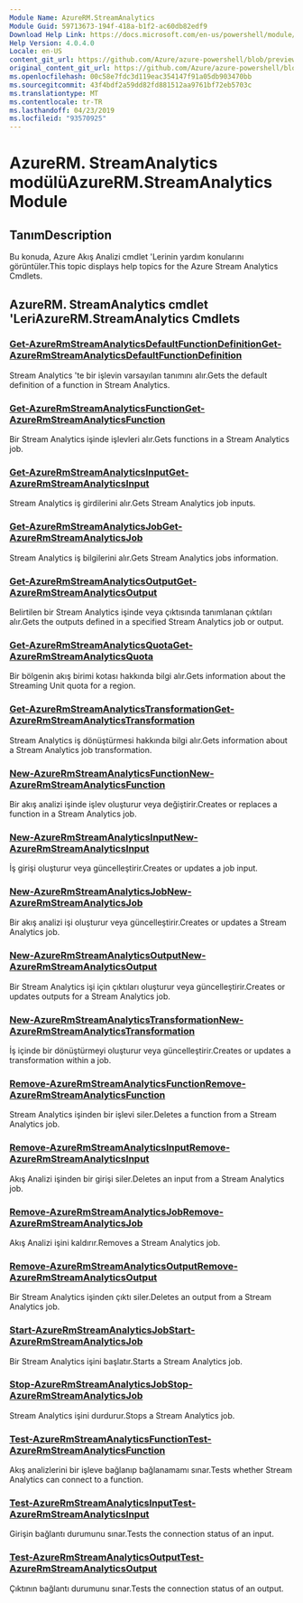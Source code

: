 ```yaml
---
Module Name: AzureRM.StreamAnalytics
Module Guid: 59713673-194f-418a-b1f2-ac60db82edf9
Download Help Link: https://docs.microsoft.com/en-us/powershell/module/azurerm.streamanalytics
Help Version: 4.0.4.0
Locale: en-US
content_git_url: https://github.com/Azure/azure-powershell/blob/preview/src/ResourceManager/StreamAnalytics/Commands.StreamAnalytics/help/AzureRM.StreamAnalytics.md
original_content_git_url: https://github.com/Azure/azure-powershell/blob/preview/src/ResourceManager/StreamAnalytics/Commands.StreamAnalytics/help/AzureRM.StreamAnalytics.md
ms.openlocfilehash: 00c58e7fdc3d119eac354147f91a05db903470bb
ms.sourcegitcommit: 43f4bdf2a59dd82fd881512aa9761bf72eb5703c
ms.translationtype: MT
ms.contentlocale: tr-TR
ms.lasthandoff: 04/23/2019
ms.locfileid: "93570925"
---
```

# <span data-ttu-id="09201-101">AzureRM. StreamAnalytics modülü</span><span class="sxs-lookup"><span data-stu-id="09201-101">AzureRM.StreamAnalytics Module</span></span>
## <span data-ttu-id="09201-102">Tanım</span><span class="sxs-lookup"><span data-stu-id="09201-102">Description</span></span>
<span data-ttu-id="09201-103">Bu konuda, Azure Akış Analizi cmdlet 'Lerinin yardım konularını görüntüler.</span><span class="sxs-lookup"><span data-stu-id="09201-103">This topic displays help topics for the Azure Stream Analytics Cmdlets.</span></span>

## <span data-ttu-id="09201-104">AzureRM. StreamAnalytics cmdlet 'Leri</span><span class="sxs-lookup"><span data-stu-id="09201-104">AzureRM.StreamAnalytics Cmdlets</span></span>
### [<span data-ttu-id="09201-105">Get-AzureRmStreamAnalyticsDefaultFunctionDefinition</span><span class="sxs-lookup"><span data-stu-id="09201-105">Get-AzureRmStreamAnalyticsDefaultFunctionDefinition</span></span>](Get-AzureRmStreamAnalyticsDefaultFunctionDefinition.md)
<span data-ttu-id="09201-106">Stream Analytics 'te bir işlevin varsayılan tanımını alır.</span><span class="sxs-lookup"><span data-stu-id="09201-106">Gets the default definition of a function in Stream Analytics.</span></span>

### [<span data-ttu-id="09201-107">Get-AzureRmStreamAnalyticsFunction</span><span class="sxs-lookup"><span data-stu-id="09201-107">Get-AzureRmStreamAnalyticsFunction</span></span>](Get-AzureRmStreamAnalyticsFunction.md)
<span data-ttu-id="09201-108">Bir Stream Analytics işinde işlevleri alır.</span><span class="sxs-lookup"><span data-stu-id="09201-108">Gets functions in a Stream Analytics job.</span></span>

### [<span data-ttu-id="09201-109">Get-AzureRmStreamAnalyticsInput</span><span class="sxs-lookup"><span data-stu-id="09201-109">Get-AzureRmStreamAnalyticsInput</span></span>](Get-AzureRmStreamAnalyticsInput.md)
<span data-ttu-id="09201-110">Stream Analytics iş girdilerini alır.</span><span class="sxs-lookup"><span data-stu-id="09201-110">Gets Stream Analytics job inputs.</span></span>

### [<span data-ttu-id="09201-111">Get-AzureRmStreamAnalyticsJob</span><span class="sxs-lookup"><span data-stu-id="09201-111">Get-AzureRmStreamAnalyticsJob</span></span>](Get-AzureRmStreamAnalyticsJob.md)
<span data-ttu-id="09201-112">Stream Analytics iş bilgilerini alır.</span><span class="sxs-lookup"><span data-stu-id="09201-112">Gets Stream Analytics jobs information.</span></span>

### [<span data-ttu-id="09201-113">Get-AzureRmStreamAnalyticsOutput</span><span class="sxs-lookup"><span data-stu-id="09201-113">Get-AzureRmStreamAnalyticsOutput</span></span>](Get-AzureRmStreamAnalyticsOutput.md)
<span data-ttu-id="09201-114">Belirtilen bir Stream Analytics işinde veya çıktısında tanımlanan çıktıları alır.</span><span class="sxs-lookup"><span data-stu-id="09201-114">Gets the outputs defined in a specified Stream Analytics job or output.</span></span>

### [<span data-ttu-id="09201-115">Get-AzureRmStreamAnalyticsQuota</span><span class="sxs-lookup"><span data-stu-id="09201-115">Get-AzureRmStreamAnalyticsQuota</span></span>](Get-AzureRmStreamAnalyticsQuota.md)
<span data-ttu-id="09201-116">Bir bölgenin akış birimi kotası hakkında bilgi alır.</span><span class="sxs-lookup"><span data-stu-id="09201-116">Gets information about the Streaming Unit quota for a region.</span></span>

### [<span data-ttu-id="09201-117">Get-AzureRmStreamAnalyticsTransformation</span><span class="sxs-lookup"><span data-stu-id="09201-117">Get-AzureRmStreamAnalyticsTransformation</span></span>](Get-AzureRmStreamAnalyticsTransformation.md)
<span data-ttu-id="09201-118">Stream Analytics iş dönüştürmesi hakkında bilgi alır.</span><span class="sxs-lookup"><span data-stu-id="09201-118">Gets information about a Stream Analytics job transformation.</span></span>

### [<span data-ttu-id="09201-119">New-AzureRmStreamAnalyticsFunction</span><span class="sxs-lookup"><span data-stu-id="09201-119">New-AzureRmStreamAnalyticsFunction</span></span>](New-AzureRmStreamAnalyticsFunction.md)
<span data-ttu-id="09201-120">Bir akış analizi işinde işlev oluşturur veya değiştirir.</span><span class="sxs-lookup"><span data-stu-id="09201-120">Creates or replaces a function in a Stream Analytics job.</span></span>

### [<span data-ttu-id="09201-121">New-AzureRmStreamAnalyticsInput</span><span class="sxs-lookup"><span data-stu-id="09201-121">New-AzureRmStreamAnalyticsInput</span></span>](New-AzureRmStreamAnalyticsInput.md)
<span data-ttu-id="09201-122">İş girişi oluşturur veya güncelleştirir.</span><span class="sxs-lookup"><span data-stu-id="09201-122">Creates or updates a job input.</span></span>

### [<span data-ttu-id="09201-123">New-AzureRmStreamAnalyticsJob</span><span class="sxs-lookup"><span data-stu-id="09201-123">New-AzureRmStreamAnalyticsJob</span></span>](New-AzureRmStreamAnalyticsJob.md)
<span data-ttu-id="09201-124">Bir akış analizi işi oluşturur veya güncelleştirir.</span><span class="sxs-lookup"><span data-stu-id="09201-124">Creates or updates a Stream Analytics job.</span></span>

### [<span data-ttu-id="09201-125">New-AzureRmStreamAnalyticsOutput</span><span class="sxs-lookup"><span data-stu-id="09201-125">New-AzureRmStreamAnalyticsOutput</span></span>](New-AzureRmStreamAnalyticsOutput.md)
<span data-ttu-id="09201-126">Bir Stream Analytics işi için çıktıları oluşturur veya güncelleştirir.</span><span class="sxs-lookup"><span data-stu-id="09201-126">Creates or updates outputs for a Stream Analytics job.</span></span>

### [<span data-ttu-id="09201-127">New-AzureRmStreamAnalyticsTransformation</span><span class="sxs-lookup"><span data-stu-id="09201-127">New-AzureRmStreamAnalyticsTransformation</span></span>](New-AzureRmStreamAnalyticsTransformation.md)
<span data-ttu-id="09201-128">İş içinde bir dönüştürmeyi oluşturur veya güncelleştirir.</span><span class="sxs-lookup"><span data-stu-id="09201-128">Creates or updates a transformation within a job.</span></span>

### [<span data-ttu-id="09201-129">Remove-AzureRmStreamAnalyticsFunction</span><span class="sxs-lookup"><span data-stu-id="09201-129">Remove-AzureRmStreamAnalyticsFunction</span></span>](Remove-AzureRmStreamAnalyticsFunction.md)
<span data-ttu-id="09201-130">Stream Analytics işinden bir işlevi siler.</span><span class="sxs-lookup"><span data-stu-id="09201-130">Deletes a function from a Stream Analytics job.</span></span>

### [<span data-ttu-id="09201-131">Remove-AzureRmStreamAnalyticsInput</span><span class="sxs-lookup"><span data-stu-id="09201-131">Remove-AzureRmStreamAnalyticsInput</span></span>](Remove-AzureRmStreamAnalyticsInput.md)
<span data-ttu-id="09201-132">Akış Analizi işinden bir girişi siler.</span><span class="sxs-lookup"><span data-stu-id="09201-132">Deletes an input from a Stream Analytics job.</span></span>

### [<span data-ttu-id="09201-133">Remove-AzureRmStreamAnalyticsJob</span><span class="sxs-lookup"><span data-stu-id="09201-133">Remove-AzureRmStreamAnalyticsJob</span></span>](Remove-AzureRmStreamAnalyticsJob.md)
<span data-ttu-id="09201-134">Akış Analizi işini kaldırır.</span><span class="sxs-lookup"><span data-stu-id="09201-134">Removes a Stream Analytics job.</span></span>

### [<span data-ttu-id="09201-135">Remove-AzureRmStreamAnalyticsOutput</span><span class="sxs-lookup"><span data-stu-id="09201-135">Remove-AzureRmStreamAnalyticsOutput</span></span>](Remove-AzureRmStreamAnalyticsOutput.md)
<span data-ttu-id="09201-136">Bir Stream Analytics işinden çıktı siler.</span><span class="sxs-lookup"><span data-stu-id="09201-136">Deletes an output from a Stream Analytics job.</span></span>

### [<span data-ttu-id="09201-137">Start-AzureRmStreamAnalyticsJob</span><span class="sxs-lookup"><span data-stu-id="09201-137">Start-AzureRmStreamAnalyticsJob</span></span>](Start-AzureRmStreamAnalyticsJob.md)
<span data-ttu-id="09201-138">Bir Stream Analytics işini başlatır.</span><span class="sxs-lookup"><span data-stu-id="09201-138">Starts a Stream Analytics job.</span></span>

### [<span data-ttu-id="09201-139">Stop-AzureRmStreamAnalyticsJob</span><span class="sxs-lookup"><span data-stu-id="09201-139">Stop-AzureRmStreamAnalyticsJob</span></span>](Stop-AzureRmStreamAnalyticsJob.md)
<span data-ttu-id="09201-140">Stream Analytics işini durdurur.</span><span class="sxs-lookup"><span data-stu-id="09201-140">Stops a Stream Analytics job.</span></span>

### [<span data-ttu-id="09201-141">Test-AzureRmStreamAnalyticsFunction</span><span class="sxs-lookup"><span data-stu-id="09201-141">Test-AzureRmStreamAnalyticsFunction</span></span>](Test-AzureRmStreamAnalyticsFunction.md)
<span data-ttu-id="09201-142">Akış analizlerini bir işleve bağlanıp bağlanamamı sınar.</span><span class="sxs-lookup"><span data-stu-id="09201-142">Tests whether Stream Analytics can connect to a function.</span></span>

### [<span data-ttu-id="09201-143">Test-AzureRmStreamAnalyticsInput</span><span class="sxs-lookup"><span data-stu-id="09201-143">Test-AzureRmStreamAnalyticsInput</span></span>](Test-AzureRmStreamAnalyticsInput.md)
<span data-ttu-id="09201-144">Girişin bağlantı durumunu sınar.</span><span class="sxs-lookup"><span data-stu-id="09201-144">Tests the connection status of an input.</span></span>

### [<span data-ttu-id="09201-145">Test-AzureRmStreamAnalyticsOutput</span><span class="sxs-lookup"><span data-stu-id="09201-145">Test-AzureRmStreamAnalyticsOutput</span></span>](Test-AzureRmStreamAnalyticsOutput.md)
<span data-ttu-id="09201-146">Çıktının bağlantı durumunu sınar.</span><span class="sxs-lookup"><span data-stu-id="09201-146">Tests the connection status of an output.</span></span>

